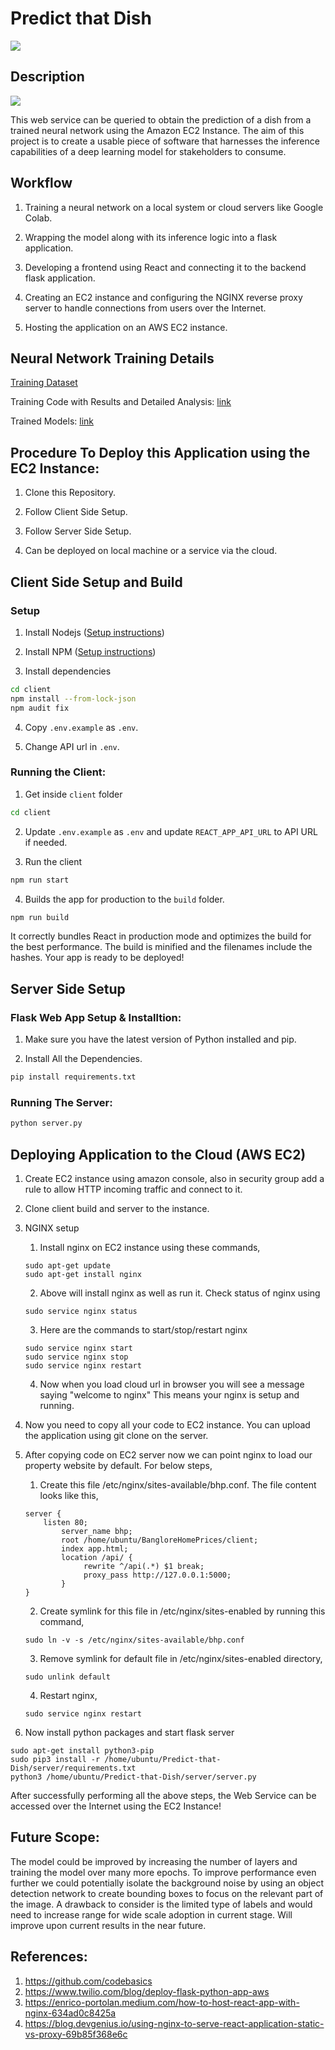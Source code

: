 # Predict that Dish

![](/extras/home_page.png)

## Description

![](/extras/Architecture.png)

This web service can be queried to obtain the prediction of a dish from a trained neural network using the Amazon EC2 Instance. The aim of this project is to create a usable piece of software that harnesses the inference capabilities of a deep learning model for stakeholders to consume.

## Workflow

1. Training a neural network on a local system or cloud servers like Google Colab.

2. Wrapping the model along with its inference logic into a flask application.

3. Developing a frontend using React and connecting it to the backend flask application.

4. Creating an EC2 instance and configuring the NGINX reverse proxy server to handle connections from users over the Internet.

5. Hosting the application on an AWS EC2 instance.

## Neural Network Training Details

[Training Dataset](https://www.kaggle.com/datasets/kmader/food41)

Training Code with Results and Detailed Analysis: [link](https://github.com/KingJulius/Predict-that-Dish/blob/main/training/efficientnetb0-train.ipynb)

Trained Models: [link](https://github.com/KingJulius/Predict-that-Dish/tree/main/server/artifacts/efficientnetb0)

## Procedure To Deploy this Application using the EC2 Instance:

1. Clone this Repository.

2. Follow Client Side Setup.

3. Follow Server Side Setup.

4. Can be deployed on local machine or a service via the cloud.

## Client Side Setup and Build

### Setup

1. Install Nodejs ([Setup instructions](https://nodejs.org/en/download/package-manager/))

2. Install NPM ([Setup instructions](https://www.npmjs.com/get-npm))

3. Install dependencies

```bash
cd client
npm install --from-lock-json
npm audit fix
```

4. Copy `.env.example` as `.env`.

5. Change API url in `.env`.

### Running the Client:

1. Get inside `client` folder

```bash
cd client
```

2. Update `.env.example` as `.env` and update `REACT_APP_API_URL` to API URL if needed.

3. Run the client

```bash
npm run start
```

4. Builds the app for production to the `build` folder.

```bash
npm run build
```

It correctly bundles React in production mode and optimizes the build for the best performance.
The build is minified and the filenames include the hashes.
Your app is ready to be deployed!

## Server Side Setup

### Flask Web App Setup & Installtion:

1. Make sure you have the latest version of Python installed and pip.

2. Install All the Dependencies.

```bash
pip install requirements.txt
```

### Running The Server:

```bash
python server.py
```

## Deploying Application to the Cloud (AWS EC2)

1. Create EC2 instance using amazon console, also in security group add a rule to allow HTTP incoming traffic and connect to it.

2. Clone client build and server to the instance.

3. NGINX setup

   1. Install nginx on EC2 instance using these commands,

   ```
   sudo apt-get update
   sudo apt-get install nginx
   ```

   2. Above will install nginx as well as run it. Check status of nginx using

   ```
   sudo service nginx status
   ```

   3. Here are the commands to start/stop/restart nginx

   ```
   sudo service nginx start
   sudo service nginx stop
   sudo service nginx restart
   ```

   4. Now when you load cloud url in browser you will see a message saying "welcome to nginx" This means your nginx is setup and running.

4. Now you need to copy all your code to EC2 instance. You can upload the application using git clone on the server.

5. After copying code on EC2 server now we can point nginx to load our property website by default. For below steps,

   1. Create this file /etc/nginx/sites-available/bhp.conf. The file content looks like this,

   ```
   server {
       listen 80;
           server_name bhp;
           root /home/ubuntu/BangloreHomePrices/client;
           index app.html;
           location /api/ {
                rewrite ^/api(.*) $1 break;
                proxy_pass http://127.0.0.1:5000;
           }
   }
   ```

   2. Create symlink for this file in /etc/nginx/sites-enabled by running this command,

   ```
   sudo ln -v -s /etc/nginx/sites-available/bhp.conf
   ```

   3. Remove symlink for default file in /etc/nginx/sites-enabled directory,

   ```
   sudo unlink default
   ```

   4. Restart nginx,

   ```
   sudo service nginx restart
   ```

6. Now install python packages and start flask server

```
sudo apt-get install python3-pip
sudo pip3 install -r /home/ubuntu/Predict-that-Dish/server/requirements.txt
python3 /home/ubuntu/Predict-that-Dish/server/server.py
```

After successfully performing all the above steps, the Web Service can be accessed over the Internet using the EC2 Instance! 

## Future Scope:

The model could be improved by increasing the number of layers and training the model over many more epochs. To improve performance even further we could potentially isolate the background noise by using an object detection network to create bounding boxes to focus on the relevant part of the image. A drawback to consider is the limited type of labels and would need to increase range for wide scale adoption in current stage. Will improve upon current results in the near future.

## References:

1. https://github.com/codebasics
2. https://www.twilio.com/blog/deploy-flask-python-app-aws
3. https://enrico-portolan.medium.com/how-to-host-react-app-with-nginx-634ad0c8425a
4. https://blog.devgenius.io/using-nginx-to-serve-react-application-static-vs-proxy-69b85f368e6c
